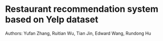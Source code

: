 # Restaurant recommendation system based on Yelp dataset

Authors: Yufan Zhang, Ruitian Wu, Tian Jin, Edward Wang, Rundong Hu
